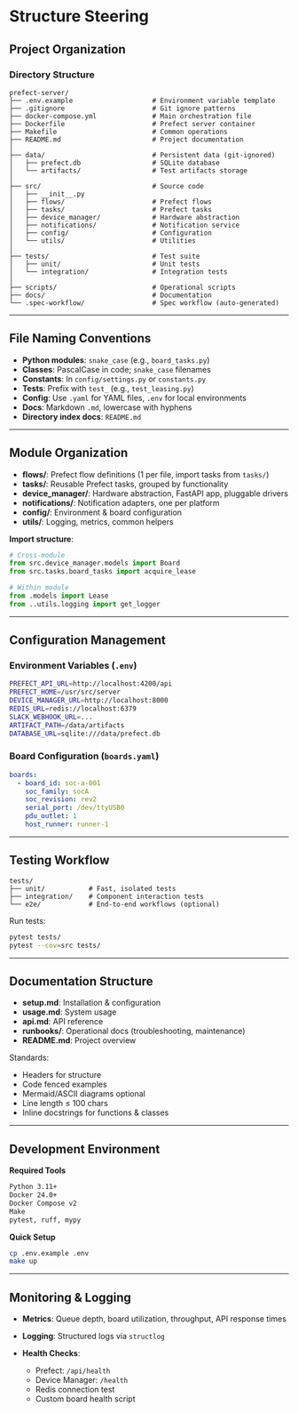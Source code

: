 # Structure Steering

## Project Organization

### Directory Structure

```
prefect-server/
├── .env.example                    # Environment variable template
├── .gitignore                      # Git ignore patterns
├── docker-compose.yml              # Main orchestration file
├── Dockerfile                      # Prefect server container
├── Makefile                        # Common operations
├── README.md                       # Project documentation
│
├── data/                           # Persistent data (git-ignored)
│   ├── prefect.db                  # SQLite database
│   └── artifacts/                  # Test artifacts storage
│
├── src/                            # Source code
│   ├── __init__.py
│   ├── flows/                      # Prefect flows
│   ├── tasks/                      # Prefect tasks
│   ├── device_manager/             # Hardware abstraction
│   ├── notifications/              # Notification service
│   ├── config/                     # Configuration
│   └── utils/                      # Utilities
│
├── tests/                          # Test suite
│   ├── unit/                       # Unit tests
│   └── integration/                # Integration tests
│
├── scripts/                        # Operational scripts
├── docs/                           # Documentation
└── .spec-workflow/                 # Spec workflow (auto-generated)
```

---

## File Naming Conventions

* **Python modules**: `snake_case` (e.g., `board_tasks.py`)
* **Classes**: PascalCase in code; `snake_case` filenames
* **Constants**: In `config/settings.py` or `constants.py`
* **Tests**: Prefix with `test_` (e.g., `test_leasing.py`)
* **Config**: Use `.yaml` for YAML files, `.env` for local environments
* **Docs**: Markdown `.md`, lowercase with hyphens
* **Directory index docs**: `README.md`

---

## Module Organization

* **flows/**: Prefect flow definitions (1 per file, import tasks from `tasks/`)
* **tasks/**: Reusable Prefect tasks, grouped by functionality
* **device\_manager/**: Hardware abstraction, FastAPI app, pluggable drivers
* **notifications/**: Notification adapters, one per platform
* **config/**: Environment & board configuration
* **utils/**: Logging, metrics, common helpers

**Import structure**:

```python
# Cross-module
from src.device_manager.models import Board
from src.tasks.board_tasks import acquire_lease

# Within module
from .models import Lease
from ..utils.logging import get_logger
```

---

## Configuration Management

### Environment Variables (`.env`)

```bash
PREFECT_API_URL=http://localhost:4200/api
PREFECT_HOME=/usr/src/server
DEVICE_MANAGER_URL=http://localhost:8000
REDIS_URL=redis://localhost:6379
SLACK_WEBHOOK_URL=...
ARTIFACT_PATH=/data/artifacts
DATABASE_URL=sqlite:///data/prefect.db
```

### Board Configuration (`boards.yaml`)

```yaml
boards:
  - board_id: soc-a-001
    soc_family: socA
    soc_revision: rev2
    serial_port: /dev/ttyUSB0
    pdu_outlet: 1
    host_runner: runner-1
```

---

## Testing Workflow

```
tests/
├── unit/           # Fast, isolated tests
├── integration/    # Component interaction tests
└── e2e/            # End-to-end workflows (optional)
```

Run tests:

```bash
pytest tests/
pytest --cov=src tests/
```

---

## Documentation Structure

* **setup.md**: Installation & configuration
* **usage.md**: System usage
* **api.md**: API reference
* **runbooks/**: Operational docs (troubleshooting, maintenance)
* **README.md**: Project overview

Standards:

* Headers for structure
* Code fenced examples
* Mermaid/ASCII diagrams optional
* Line length ≤ 100 chars
* Inline docstrings for functions & classes

---

## Development Environment

**Required Tools**

```bash
Python 3.11+
Docker 24.0+
Docker Compose v2
Make
pytest, ruff, mypy
```

**Quick Setup**

```bash
cp .env.example .env
make up
```

---

## Monitoring & Logging

* **Metrics**: Queue depth, board utilization, throughput, API response times
* **Logging**: Structured logs via `structlog`
* **Health Checks**:

  * Prefect: `/api/health`
  * Device Manager: `/health`
  * Redis connection test
  * Custom board health script
